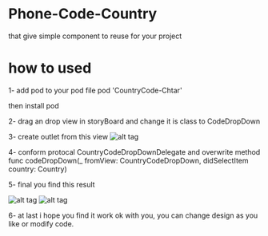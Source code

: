 # Phone-Code-Country
that give simple component to reuse for your project

# how to used 
1- add pod to your pod file
pod 'CountryCode-Chtar'

then install pod

2- drag an drop view in storyBoard and change it is class to  CodeDropDown

3- create outlet from this view 
 ![alt tag](https://github.com/ragaie/PhoneCodeCountry/blob/master/Screen%20Shot%202020-02-27%20at%202.42.01%20PM.png)

4- conform protocal CountryCodeDropDownDelegate and overwrite method 
    func codeDropDown(_ fromView: CountryCodeDropDown, didSelectItem country: Country)

5- final you find this result 

 ![alt tag](https://github.com/ragaie/PhoneCodeCountry/blob/master/Simulator%20Screen%20Shot%20-%20iPhone%2011%20Pro%20Max%20-%202020-02-27%20at%2014.42.13.png)
 ![alt tag](https://github.com/ragaie/PhoneCodeCountry/blob/master/Simulator%20Screen%20Shot%20-%20iPhone%2011%20Pro%20Max%20-%202020-02-27%20at%2014.42.19.png)


 
 6- at last i hope you find it work ok with you,  you can change design as you like or modify code.
